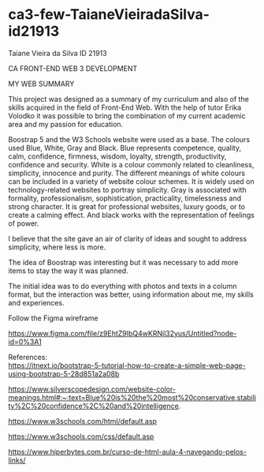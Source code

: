 # ca3-few-TaianeVieiradaSilva-id21913

Taiane Vieira da Silva ID 21913

CA FRONT-END WEB 3 DEVELOPMENT

MY WEB SUMMARY

This project was designed as a summary of my curriculum and also of the skills acquired in the field of Front-End Web. With the help of tutor Erika Volodko it was possible to bring the combination of my current academic area and my passion for education.

Boostrap 5 and the W3 Schools website were used as a base. The colours used Blue, White, Gray and Black.
Blue represents competence, quality, calm, confidence, firmness, wisdom, loyalty, strength, productivity, confidence and security.
White is a colour commonly related to cleanliness, simplicity, innocence and purity. The different meanings of white colours can be included in a variety of website colour schemes. It is widely used on technology-related websites to portray simplicity. Gray is associated with formality, professionalism, sophistication, practicality, timelessness and strong character. It is great for professional websites, luxury goods, or to create a calming effect. And black works with the representation of feelings of power.

I believe that the site gave an air of clarity of ideas and sought to address simplicity, where less is more.

The idea of ​​Boostrap was interesting but it was necessary to add more items to stay the way it was planned.

The initial idea was to do everything with photos and texts in a column format, but the interaction was better, using information about me, my skills and experiences.

Follow the Figma wireframe

https://www.figma.com/file/z9EhtZ9IbQ4wKRNjl32yus/Untitled?node-id=0%3A1


References:
<br>
https://itnext.io/bootstrap-5-tutorial-how-to-create-a-simple-web-page-using-bootstrap-5-28d851a2a08b

https://www.silverscopedesign.com/website-color-meanings.html#:~:text=Blue%20is%20the%20most%20conservative,stability%2C%20confidence%2C%20and%20intelligence.

https://www.w3schools.com/html/default.asp

https://www.w3schools.com/css/default.asp

https://www.hiperbytes.com.br/curso-de-html-aula-4-navegando-pelos-links/
